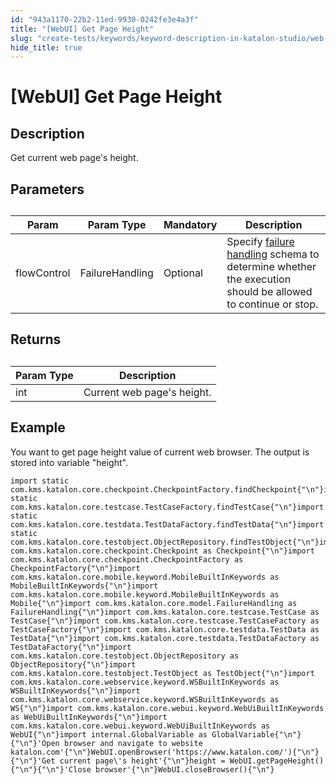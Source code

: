 ```yaml
---
id: "943a1170-22b2-11ed-9930-0242fe3e4a3f"
title: "[WebUI] Get Page Height"
slug: "create-tests/keywords/keyword-description-in-katalon-studio/web-ui-keywords/webui-get-page-height"
hide_title: true
---
```


# <a id="id_0" class="anchor_top_offset"/><a id="ariaid-title1" class="anchor_top_offset"/>[WebUI] Get Page Height


## <a id="id_0__id_1" class="anchor_top_offset"/>Description  

              
<p xmlns="http://www.w3.org/1999/xhtml" className="p">Get current web page's height.</p> 
      

## <a id="id_0__id_2" class="anchor_top_offset"/>Parameters  

              
<table xmlns="http://www.w3.org/1999/xhtml" className="table anchor_top_offset" id="id_0__4013115c-c0f0-4f03-8eb8-0d36f2f6b527"><caption /><thead className="thead"><tr className><th className="entry anchor_top_offset" id="id_0__4013115c-c0f0-4f03-8eb8-0d36f2f6b527__entry__1">Param</th><th className="entry anchor_top_offset" id="id_0__4013115c-c0f0-4f03-8eb8-0d36f2f6b527__entry__2">Param Type</th><th className="entry anchor_top_offset" id="id_0__4013115c-c0f0-4f03-8eb8-0d36f2f6b527__entry__3">Mandatory</th><th className="entry anchor_top_offset" id="id_0__4013115c-c0f0-4f03-8eb8-0d36f2f6b527__entry__4">Description</th></tr></thead><tbody className="tbody"><tr className><td className="entry" headers="id_0__4013115c-c0f0-4f03-8eb8-0d36f2f6b527__entry__1 id_0__4013115c-c0f0-4f03-8eb8-0d36f2f6b527__entry__2 id_0__4013115c-c0f0-4f03-8eb8-0d36f2f6b527__entry__3 id_0__4013115c-c0f0-4f03-8eb8-0d36f2f6b527__entry__4 ">flowControl</td><td className="entry" headers="id_0__4013115c-c0f0-4f03-8eb8-0d36f2f6b527__entry__1 id_0__4013115c-c0f0-4f03-8eb8-0d36f2f6b527__entry__2 id_0__4013115c-c0f0-4f03-8eb8-0d36f2f6b527__entry__3 id_0__4013115c-c0f0-4f03-8eb8-0d36f2f6b527__entry__4 ">FailureHandling</td><td className="entry" headers="id_0__4013115c-c0f0-4f03-8eb8-0d36f2f6b527__entry__1 id_0__4013115c-c0f0-4f03-8eb8-0d36f2f6b527__entry__2 id_0__4013115c-c0f0-4f03-8eb8-0d36f2f6b527__entry__3 id_0__4013115c-c0f0-4f03-8eb8-0d36f2f6b527__entry__4 ">Optional</td><td className="entry" headers="id_0__4013115c-c0f0-4f03-8eb8-0d36f2f6b527__entry__1 id_0__4013115c-c0f0-4f03-8eb8-0d36f2f6b527__entry__2 id_0__4013115c-c0f0-4f03-8eb8-0d36f2f6b527__entry__3 id_0__4013115c-c0f0-4f03-8eb8-0d36f2f6b527__entry__4 ">Specify <a className="xref" href="/docs/maintain/configure-failure-handling-settings-in-katalon-studio">failure handling</a> schema to         determine whether the execution should be allowed to continue or         stop.</td></tr></tbody></table> 
      

## <a id="id_0__id_3" class="anchor_top_offset"/>Returns

              
<table xmlns="http://www.w3.org/1999/xhtml" className="table anchor_top_offset" id="id_0__b906423a-3798-4d02-bfcc-58ad40055522"><caption /><thead className="thead"><tr className><th className="entry anchor_top_offset" id="id_0__b906423a-3798-4d02-bfcc-58ad40055522__entry__1">Param Type</th><th className="entry anchor_top_offset" id="id_0__b906423a-3798-4d02-bfcc-58ad40055522__entry__2">Description</th></tr></thead><tbody className="tbody"><tr className><td className="entry" headers="id_0__b906423a-3798-4d02-bfcc-58ad40055522__entry__1 id_0__b906423a-3798-4d02-bfcc-58ad40055522__entry__2 ">int</td><td className="entry" headers="id_0__b906423a-3798-4d02-bfcc-58ad40055522__entry__1 id_0__b906423a-3798-4d02-bfcc-58ad40055522__entry__2 ">Current web page's height.</td></tr></tbody></table> 
      

## <a id="id_0__id_4" class="anchor_top_offset"/>Example 

              
<p xmlns="http://www.w3.org/1999/xhtml" className="p">You want to get page height value of current web browser. The   output is stored into variable "height".</p> 
              
<pre xmlns="http://www.w3.org/1999/xhtml" className="pre codeblock"><code>import static com.kms.katalon.core.checkpoint.CheckpointFactory.findCheckpoint{"\n"}import static com.kms.katalon.core.testcase.TestCaseFactory.findTestCase{"\n"}import static com.kms.katalon.core.testdata.TestDataFactory.findTestData{"\n"}import static com.kms.katalon.core.testobject.ObjectRepository.findTestObject{"\n"}import com.kms.katalon.core.checkpoint.Checkpoint as Checkpoint{"\n"}import com.kms.katalon.core.checkpoint.CheckpointFactory as CheckpointFactory{"\n"}import com.kms.katalon.core.mobile.keyword.MobileBuiltInKeywords as MobileBuiltInKeywords{"\n"}import com.kms.katalon.core.mobile.keyword.MobileBuiltInKeywords as Mobile{"\n"}import com.kms.katalon.core.model.FailureHandling as FailureHandling{"\n"}import com.kms.katalon.core.testcase.TestCase as TestCase{"\n"}import com.kms.katalon.core.testcase.TestCaseFactory as TestCaseFactory{"\n"}import com.kms.katalon.core.testdata.TestData as TestData{"\n"}import com.kms.katalon.core.testdata.TestDataFactory as TestDataFactory{"\n"}import com.kms.katalon.core.testobject.ObjectRepository as ObjectRepository{"\n"}import com.kms.katalon.core.testobject.TestObject as TestObject{"\n"}import com.kms.katalon.core.webservice.keyword.WSBuiltInKeywords as WSBuiltInKeywords{"\n"}import com.kms.katalon.core.webservice.keyword.WSBuiltInKeywords as WS{"\n"}import com.kms.katalon.core.webui.keyword.WebUiBuiltInKeywords as WebUiBuiltInKeywords{"\n"}import com.kms.katalon.core.webui.keyword.WebUiBuiltInKeywords as WebUI{"\n"}import internal.GlobalVariable as GlobalVariable{"\n"}{"\n"}'Open browser and navigate to website katalon.com'{"\n"}WebUI.openBrowser('https://www.katalon.com/'){"\n"}{"\n"}'Get current page\'s height'{"\n"}height = WebUI.getPageHeight(){"\n"}{"\n"}'Close browser'{"\n"}WebUI.closeBrowser(){"\n"}</code></pre> 
            
